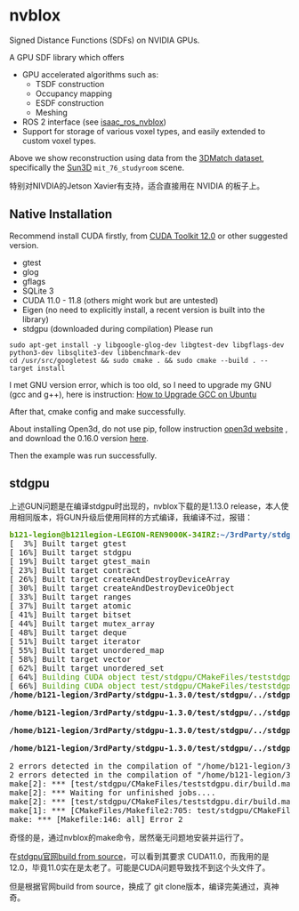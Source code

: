 # nvblox

Signed Distance Functions (SDFs) on NVIDIA GPUs.

A GPU SDF library which offers

* GPU accelerated algorithms such as:
  * TSDF construction
  * Occupancy mapping
  * ESDF construction
  * Meshing
* ROS 2 interface (see [isaac_ros_nvblox](https://github.com/NVIDIA-ISAAC-ROS/isaac_ros_nvblox))
* Support for storage of various voxel types, and easily extended to custom voxel types.

Above we show reconstruction using data from the [3DMatch dataset](https://3dmatch.cs.princeton.edu/), specifically the [Sun3D](http://sun3d.cs.princeton.edu/) `mit_76_studyroom` scene. 

特别对NIVDIA的Jetson Xavier有支持，适合直接用在 NVIDIA 的板子上。

## Native Installation

Recommend install CUDA firstly, from [CUDA Toolkit 12.0](https://developer.nvidia.com/cuda-12-0-0-download-archive) or other suggested version.

- gtest
- glog
- gflags
- SQLite 3
- CUDA 11.0 - 11.8 (others might work but are untested)
- Eigen (no need to explicitly install, a recent version is built into the library)
- stdgpu (downloaded during compilation)
  Please run

```
sudo apt-get install -y libgoogle-glog-dev libgtest-dev libgflags-dev python3-dev libsqlite3-dev libbenchmark-dev
cd /usr/src/googletest && sudo cmake . && sudo cmake --build . --target install
```

I met GNU version error, which is too old, so I need to upgrade my GNU (gcc and g++), here is instruction: [How to Upgrade GCC on Ubuntu](https://webhostinggeeks.com/howto/how-to-upgrade-gcc-on-ubuntu/)

After that, cmake config and make successfully.

About installing Open3d, do not use pip, follow instruction [open3d website](https://www.open3d.org/) , and download the 0.16.0 version [here](https://github.com/isl-org/Open3D/releases/download/v0.16.0/open3d-app-0.16.0-Ubuntu.deb).

Then the example was run successfully.

## stdgpu

上述GUN问题是在编译stdgpu时出现的，nvblox下载的是1.13.0 release，本人使用相同版本，将GUN升级后使用同样的方式编译，我编译不过，报错：

<pre><font color="#4E9A06"><b>b121-legion@b121legion-LEGION-REN9000K-34IRZ</b></font>:<font color="#3465A4"><b>~/3rdParty/stdgpu-1.3.0</b></font>$ cmake --build build --config Release --parallel 10
[  3%] Built target gtest
[ 16%] Built target stdgpu
[ 19%] Built target gtest_main
[ 23%] Built target contract
[ 26%] Built target createAndDestroyDeviceArray
[ 30%] Built target createAndDestroyDeviceObject
[ 33%] Built target ranges
[ 37%] Built target atomic
[ 41%] Built target bitset
[ 44%] Built target mutex_array
[ 48%] Built target deque
[ 51%] Built target iterator
[ 55%] Built target unordered_map
[ 58%] Built target vector
[ 62%] Built target unordered_set
[ 64%] <font color="#4E9A06">Building CUDA object test/stdgpu/CMakeFiles/teststdgpu.dir/cuda/unordered_map.cu.o</font>
[ 66%] <font color="#4E9A06">Building CUDA object test/stdgpu/CMakeFiles/teststdgpu.dir/cuda/unordered_set.cu.o</font>
<b>/home/b121-legion/3rdParty/stdgpu-1.3.0/test/stdgpu/../stdgpu/unordered_datastructure.inc(2216)</b>: <font color="#CC0000"><b>error</b></font>: namespace <b>&quot;thrust&quot;</b> has no member &quot;<b>sort</b>&quot;

<b>/home/b121-legion/3rdParty/stdgpu-1.3.0/test/stdgpu/../stdgpu/unordered_datastructure.inc(2217)</b>: <font color="#CC0000"><b>error</b></font>: namespace <b>&quot;thrust&quot;</b> has no member &quot;<b>sort</b>&quot;

<b>/home/b121-legion/3rdParty/stdgpu-1.3.0/test/stdgpu/../stdgpu/unordered_datastructure.inc(2216)</b>: <font color="#CC0000"><b>error</b></font>: namespace <b>&quot;thrust&quot;</b> has no member &quot;<b>sort</b>&quot;

<b>/home/b121-legion/3rdParty/stdgpu-1.3.0/test/stdgpu/../stdgpu/unordered_datastructure.inc(2217)</b>: <font color="#CC0000"><b>error</b></font>: namespace <b>&quot;thrust&quot;</b> has no member &quot;<b>sort</b>&quot;

2 errors detected in the compilation of &quot;/home/b121-legion/3rdParty/stdgpu-1.3.0/test/stdgpu/cuda/unordered_set.cu&quot;.
2 errors detected in the compilation of &quot;/home/b121-legion/3rdParty/stdgpu-1.3.0/test/stdgpu/cuda/unordered_map.cu&quot;.
make[2]: *** [test/stdgpu/CMakeFiles/teststdgpu.dir/build.make:336: test/stdgpu/CMakeFiles/teststdgpu.dir/cuda/unordered_set.cu.o] Error 2
make[2]: *** Waiting for unfinished jobs....
make[2]: *** [test/stdgpu/CMakeFiles/teststdgpu.dir/build.make:321: test/stdgpu/CMakeFiles/teststdgpu.dir/cuda/unordered_map.cu.o] Error 2
make[1]: *** [CMakeFiles/Makefile2:705: test/stdgpu/CMakeFiles/teststdgpu.dir/all] Error 2
make: *** [Makefile:146: all] Error 2
</pre>

奇怪的是，通过nvblox的make命令，居然毫无问题地安装并运行了。

在[stdgpu官网build from source](https://stotko.github.io/stdgpu/getting_started/building_from_source.html)，可以看到其要求 CUDA11.0，而我用的是12.0，毕竟11.0实在是太老了。可能是CUDA问题导致找不到这个头文件了。

但是根据官网build from source，换成了 git clone版本，编译完美通过，真神奇。